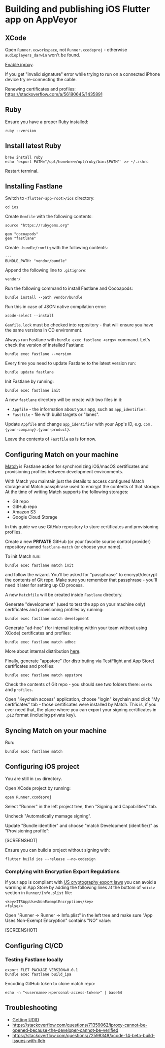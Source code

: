 # Building and publishing iOS Flutter app on AppVeyor

## XCode

Open `Runner.xcworkspace`, not `Runner.xcodeproj` - otherwise `audioplayers_darwin` won't be found.

[Enable iproxy](https://stackoverflow.com/questions/71359062/iproxy-cannot-be-opened-because-the-developer-cannot-be-verified).

If you get "invalid signature" error while trying to run on a connected iPhone device try re-connecting the cable.

Renewing certificates and profiles: https://stackoverflow.com/a/56180645/1435891

## Ruby

Ensure you have a proper Ruby installed:

```
ruby --version
```

## Install latest Ruby

```
brew install ruby
echo 'export PATH="/opt/homebrew/opt/ruby/bin:$PATH"' >> ~/.zshrc
```

Restart terminal.

## Installing Fastlane

Switch to `<flutter-app-root>/ios` directory:

```
cd ios
```

Create `Gemfile` with the following contents:

```
source "https://rubygems.org"

gem "cocoapods"
gem "fastlane"
```

Create `.bundle/config` with the following contents:

```
---
BUNDLE_PATH: "vendor/bundle"
```

Append the following line to `.gitignore`:

```
vendor/
```

Run the following command to install Fastlane and Cocoapods:

```
bundle install --path vendor/bundle
```

Run this in case of JSON native compilation error:

```
xcode-select --install
```

`Gemfile.lock` must be checked into repository - that will ensure you have the same versions in CD environment.

Always run Fastlane with `bundle exec fastlane <args>` command. Let's check the version of installed Fastlane:

```
bundle exec fastlane --version
```

Every time you need to update Fastlane to the latest version run:

```
bundle update fastlane
```

Init Fastlane by running:

```
bundle exec fastlane init
```

A new `fastlane` directory will be create with two files in it:

* `Appfile` - the information about your app, such as `app_identifier`.
* `Fastfile` - file with build targets or "lanes".

Update `Appfile` and change `app_identifier` with your App's ID, e.g. `com.{your-company}.{your-product}`.

Leave the contents of `Fastfile` as is for now.

## Configuring Match on your machine

[Match](https://docs.fastlane.tools/actions/match/) is Fastlane action for synchronizing iOS/macOS certificates and provisioning profiles between development environments.

With Match you maintain just the details to access configured Match storage and Match passphrase used to encrypt the contents of that storage. At the time of writing Match supports the following storages:

* Git repo
* GitHub repo
* Amazon S3
* Google Cloud Storage

In this guide we use GitHub repository to store certificates and provisioning profiles.

Create a new **PRIVATE** GitHub (or your favorite source control provider) repository named `fastlane-match` (or choose your name).

To init Match run:

```
bundle exec fastlane match init
```

and follow the wizard. You'll be asked for "passphrase" to encrypt/decrypt the contents of Git repo. Make sure you remember that passphrase - you'll need it later for setting up CD process.

A new `Matchfile` will be created inside `Fastlane` directory.

Generate "development" (used to test the app on your machine only) certificates and provisioning profiles by running:

```
bundle exec fastlane match development
```

Generate "ad-hoc" (for internal testing within your team without using XCode) certificates and profiles:

```
bundle exec fastlane match adhoc
```

More about internal distribution [here](https://help.apple.com/xcode/mac/current/#/dev7ccaf4d3c).

Finally, generate "appstore" (for distributing via TestFlight and App Store) certificates and profiles:

```
bundle exec fastlane match appstore
```

Check the contents of Git repo - you should see two folders there: `certs` and `profiles`.

Open "Keychain access" application, choose "login" keychain and click "My certificates" tab - those certificates were installed by Match. This is, if you ever need that, the place where you can export your signing certificates in `.p12` format (including private key).

## Syncing Match on your machine

Run:

```
bundle exec fastlane match
```

## Configuring iOS project

You are still in `ios` directory.

Open XCode project by running:

```
open Runner.xcodeproj
```

Select "Runner" in the left project tree, then "Signing and Capabilities" tab.

Uncheck "Automatically mamage signing".

Update "Bundle identifier" and choose "match Development {identifier}" as "Provisioning profile":

[SCREENSHOT]

Ensure you can build a project without signing with:

```
flutter build ios --release --no-codesign
```

### Complying with Encryption Export Regulations

If your app is compliant with [US cryptography export laws](https://developer.apple.com/documentation/security/complying_with_encryption_export_regulations) you can avoid a warning in App Store by adding the following lines at the bottom of `<dict>` section in `Runner/Info.plist` file:

```
<key>ITSAppUsesNonExemptEncryption</key>
<false/>
```

Open "Runner -> Runner -> Info.plist" in the left tree and make sure "App Uses Non-Exempt Encryption" contains "NO" value:

[SCREENSHOT]

## Configuring CI/CD

### Testing Fastlane locally

```
export FLET_PACKAGE_VERSION=0.0.1
bundle exec fastlane build_ipa
```

Encoding GitHub token to clone match repo:

```
echo -n "<username>:<personal-access-token>" | base64
```

## Troubleshooting

* [Getting UDID](https://www.sourcefuse.com/blog/how-to-find-udid-in-the-new-iphone-xs-iphone-xr-and-iphone-xs-max/#:~:text=iOS%20App%20Development%3F-,Your%20UDID%20is%20a%20unique%20identifier%20that%20Apple%20uses%20to,releases%20of%20iOS%20for%20testing.)
* https://stackoverflow.com/questions/71359062/iproxy-cannot-be-opened-because-the-developer-cannot-be-verified
* https://stackoverflow.com/questions/72598348/xcode-14-beta-build-issues-with-lldb
